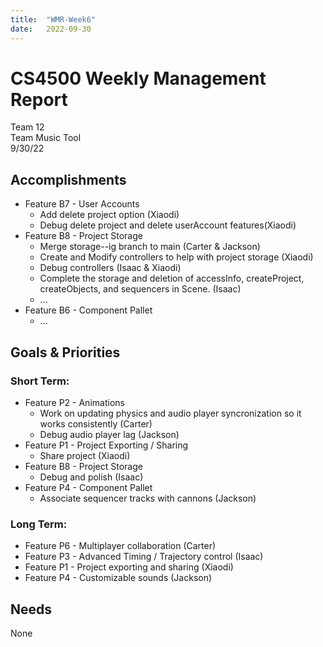 ```yaml
---
title:  "WMR-Week6"
date:   2022-09-30
---
```

# CS4500 Weekly Management Report

Team 12 \
Team Music Tool \
9/30/22

## Accomplishments

- Feature B7 - User Accounts
  - Add delete project option (Xiaodi)
  - Debug delete project and delete userAccount features(Xiaodi)
- Feature B8 - Project Storage
  - Merge storage--ig branch to main (Carter & Jackson)
  - Create and Modify controllers to help with project storage (Xiaodi)
  - Debug controllers (Isaac & Xiaodi)
  - Complete the storage and deletion of accessInfo, createProject, createObjects, and sequencers in Scene. (Isaac)
  - ...
- Feature B6 - Component Pallet
  - ...

## Goals & Priorities

### Short Term:
- Feature P2 - Animations
  - Work on updating physics and audio player syncronization so it works consistently (Carter)
  - Debug audio player lag (Jackson)
- Feature P1 - Project Exporting / Sharing
  - Share project (Xiaodi)
- Feature B8 - Project Storage
  - Debug and polish (Isaac)
- Feature P4 - Component Pallet
  - Associate sequencer tracks with cannons (Jackson)

### Long Term:
  - Feature P6 - Multiplayer collaboration (Carter)
  - Feature P3 - Advanced Timing / Trajectory control (Isaac)
  - Feature P1 - Project exporting and sharing (Xiaodi)
  - Feature P4 - Customizable sounds (Jackson)

## Needs

None
